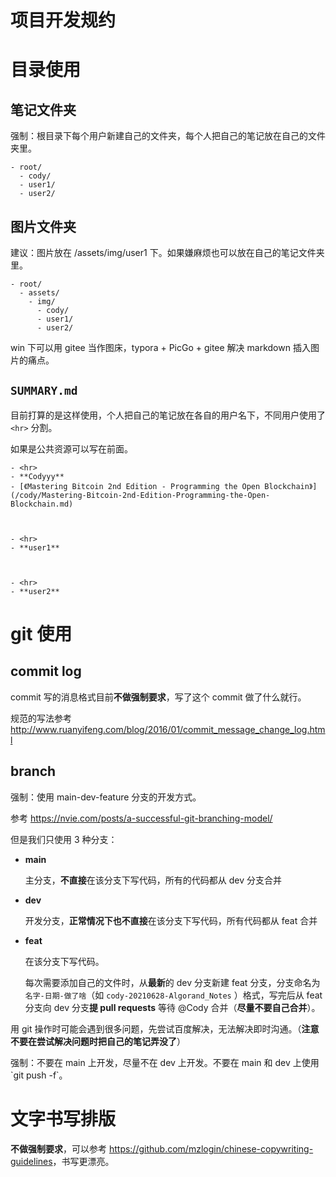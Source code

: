 # 项目开发规约



# 目录使用

## 笔记文件夹

<p class="icon notice" markdown="1"> 强制：根目录下每个用户新建自己的文件夹，每个人把自己的笔记放在自己的文件夹里。 </p>

```
- root/
  - cody/
  - user1/
  - user2/
```

## 图片文件夹

<p class="icon tips" markdown="1"> 建议：图片放在 /assets/img/user1 下。如果嫌麻烦也可以放在自己的笔记文件夹里。 </p>

```
- root/
  - assets/
    - img/
      - cody/
      - user1/
      - user2/
```

win 下可以用 gitee 当作图床，typora + PicGo + gitee 解决 markdown 插入图片的痛点。

## `SUMMARY.md`

目前打算的是这样使用，个人把自己的笔记放在各自的用户名下，不同用户使用了 `<hr>` 分割。

如果是公共资源可以写在前面。

```
- <hr>
- **Codyyy**
- [《Mastering Bitcoin 2nd Edition - Programming the Open Blockchain》](/cody/Mastering-Bitcoin-2nd-Edition-Programming-the-Open-Blockchain.md)



- <hr>
- **user1**



- <hr>
- **user2**
```





# git 使用



## commit log

commit 写的消息格式目前**不做强制要求**，写了这个 commit 做了什么就行。

规范的写法参考 <http://www.ruanyifeng.com/blog/2016/01/commit_message_change_log.html>

## branch

<p class="icon notice" markdown="1"> 强制：使用 main-dev-feature 分支的开发方式。 </p>

参考 <https://nvie.com/posts/a-successful-git-branching-model/>

但是我们只使用 3 种分支：

* **main**

    主分支，**不直接**在该分支下写代码，所有的代码都从 dev 分支合并

* **dev**

    开发分支，**正常情况下也不直接**在该分支下写代码，所有代码都从 feat 合并

* **feat**

    在该分支下写代码。

    每次需要添加自己的文件时，从**最新**的 dev 分支新建 feat 分支，分支命名为 `名字-日期-做了啥`（如    `cody-20210628-Algorand_Notes` ）格式，写完后从 feat 分支向 dev 分支**提 pull requests** 等待 @Cody 合并（**尽量不要自己合并**）。



用 git 操作时可能会遇到很多问题，先尝试百度解决，无法解决即时沟通。（**注意不要在尝试解决问题时把自己的笔记弄没了**）



<p class="icon notice" markdown="1"> 强制：不要在 main 上开发，尽量不在 dev 上开发。不要在 main 和 dev 上使用 `git push -f`。 </p>





# 文字书写排版

**不做强制要求**，可以参考 <https://github.com/mzlogin/chinese-copywriting-guidelines>，书写更漂亮。